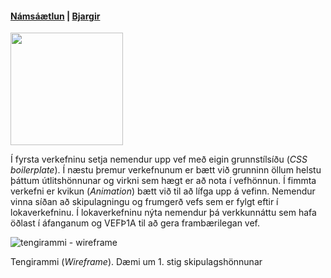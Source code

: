 #### [Námsáætlun](https://github.com/vefhonnun/22V-s2/blob/main/Verkefni/VEFÞ2VH05BU_V22-2.pdf) | [Bjargir](https://github.com/vefhonnun/22V-s2/wiki)

<img src="https://github.com/vefhonnun/22V-s2/blob/main/S%C3%BDnid%C3%A6mi/img/22v-vhb.png" width="180" height="180" />

Í fyrsta verkefninu setja nemendur upp vef með eigin grunnstílsíðu (_CSS boilerplate_). Í næstu þremur verkefnunum er bætt við grunninn öllum helstu þáttum útlitshönnunar og virkni sem hægt er að nota í vefhönnun. Í fimmta verkefni er kvikun (_Animation_) bætt við til að lífga upp á vefinn. Nemendur vinna síðan að skipulagningu og frumgerð vefs sem er fylgt eftir í lokaverkefninu. Í lokaverkefninu nýta nemendur þá verkkunnáttu sem  hafa öðlast í áfanganum og VEFÞ1A til að gera frambærilegan vef.

![tengirammi - wireframe](https://github.com/vefhonnun/22V-s2/blob/main/S%C3%BDnid%C3%A6mi/img/Wireframe.svg)

Tengirammi (_Wireframe_). Dæmi um 1. stig skipulagshönnunar
